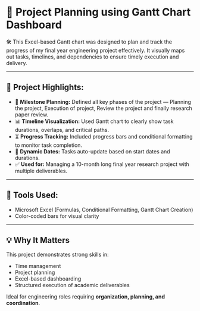# 📅 Project Planning using Gantt Chart Dashboard

🛠️ This Excel-based Gantt chart was designed to plan and track the progress of my final year engineering project effectively. It visually maps out tasks, timelines, and dependencies to ensure timely execution and delivery.

---

## 📌 Project Highlights:

- 📍 **Milestone Planning:** Defined all key phases of the project — Planning the project, Execution of project, Review the project and finally research paper review.
- 📊 **Timeline Visualization:** Used Gantt chart to clearly show task durations, overlaps, and critical paths.
- ⏳ **Progress Tracking:** Included progress bars and conditional formatting to monitor task completion.
- 📆 **Dynamic Dates:** Tasks auto-update based on start dates and durations.
- ✅ **Used for:** Managing a 10-month long final year research project with multiple deliverables.

---

## 🧰 Tools Used:

- Microsoft Excel (Formulas, Conditional Formatting, Gantt Chart Creation)
- Color-coded bars for visual clarity

---

## 💡 Why It Matters

This project demonstrates strong skills in:
- Time management
- Project planning
- Excel-based dashboarding
- Structured execution of academic deliverables

Ideal for engineering roles requiring **organization, planning, and coordination**.

